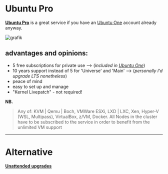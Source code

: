 # Ubuntu Pro

[**Ubuntu Pro**](https://ubuntu.com/pricing/pro) is a great service if you have an [Ubuntu One](https://login.ubuntu.com) account already anyway.

![grafik](https://user-images.githubusercontent.com/54933878/226614459-a7c86f96-56dc-4143-8f53-8da933db4adc.png)


## advantages and opinions:

 * 5 free subscriptions for private use --> (*included in [Ubuntu One](https://login.ubuntu.com)*)
 * 10 years support instead of 5 for 'Universe' and 'Main' --> (*personally I'd upgrade LTS nonetheless*)
 * peace of mind
 * easy to set up and manage
 * "Kernel Livepatch" - not required!

**NB.**
> Any of: KVM | Qemu | Boch, VMWare ESXi, LXD | LXC, Xen, Hyper-V (WSL, Multipass), VirtualBox, z/VM, Docker. All Nodes in the cluster have to be subscribed to the service in order to benefit from the unlimited VM support

----

# Alternative

[**Unattended upgrades**](https://github.com/scubamuc/scubamuc.github.io/blob/scubamuc/wiki-md/SYSTEM--Unattended_Upgrades.md)
